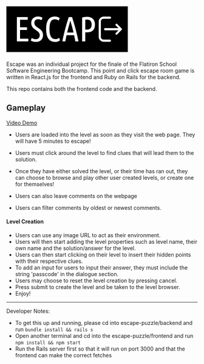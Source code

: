 ![alt text](https://github.com/Lingy94/escape-puzzle/blob/master/frontend/public/EscapE.png "Escape Logo")
----------------
Escape was an individual project for the finale of the Flatiron School Software Engineering Bootcamp.
This point and click escape room game is written in React.js for the frontend and Ruby on Rails for the backend.

This repo contains both the frontend code and the backend.

## Gameplay

[Video Demo](https://www.youtube.com/watch?v=a3_3CedKXoA)

- Users are loaded into the level as soon as they visit the web page. They will have 5 minutes to escape!
- Users must click around the level to find clues that will lead them to the solution.
- Once they have either solved the level, or their time has ran out, they can choose to browse and play other user created levels, or create one for themselves!

- Users can also leave comments on the webpage
- Users can filter comments by oldest or newest comments.

#### Level Creation

- Users can use any image URL to act as their environment.
- Users will then start adding the level properties such as level name, their own name and the solution/answer for the level.
- Users can then start clicking on their level to insert their hidden points with their respective clues.
- To add an input for users to input their answer, they must include the string 'passcode' in the dialogue section.
- Users may choose to reset the level creation by pressing cancel.
- Press submit to create the level and be taken to the level browser.
- Enjoy!


------------
Developer Notes:
- To get this up and running, please cd into escape-puzzle/backend  and run `bundle install && rails s`
- Open another terminal and cd into the escape-puzzle/frontend and run `npm install && npm start`
- Run the Rails server first so that it will run on port 3000 and that the frontend can make the correct fetches
